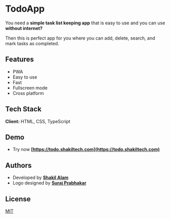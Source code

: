 
# TodoApp

You need a **simple task list keeping app** that is easy to use and you can use **without internet?** 

Then this is perfect app for you where you can add, delete, search, and mark tasks as completed.

## Features

- PWA
- Easy to use
- Fast
- Fullscreen mode
- Cross platform

  
## Tech Stack

**Client:** HTML, CSS, TypeScript

  
## Demo

 - Try now **[https://todo.shakiltech.com](https://todo.shakiltech.com)**

## Authors

- Developed by **[Shakil Alam](https://github.com/itxshakil)**
- Logo designed by **[Suraj Prabhakar](https://www.behance.net/surajprabhakar)**

  
## License

[MIT](https://choosealicense.com/licenses/mit/)

  
